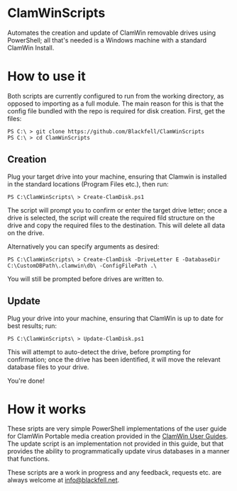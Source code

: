 # ClamWinScripts

Automates the creation and update of ClamWin removable drives using PowerShell; all that's needed is a Windows machine with a standard ClamWin Install.

# How to use it

Both scripts are currently configured to run from the  working directory, as opposed to importing as a full module. The main reason for this is that the config file bundled with the repo is required for disk creation. First, get the files:

```
PS C:\ > git clone https://github.com/Blackfell/ClamWinScripts
PS C:\ > cd ClamWinScripts
```

## Creation

Plug your target drive into your machine, ensuring that Clamwin is installed in the standard locations (Program Files etc.), then run:

```
PS C:\ClamWinScripts\ > Create-ClamDisk.ps1
```

The script will prompt you to confirm or enter the target drive letter; once a drive is selected, the script will create the required fild structure on the drive and copy the required files to the destination. This will delete all data on the drive.

Alternatively you can specify arguments as desired:

```
PS C:\ClamWinScripts\ > Create-ClamDisk -DriveLetter E -DatabaseDir C:\CustomDBPath\.clamwin\db\ -ConfigFilePath .\
```

You will still be prompted before drives are written to.

## Update

Plug your drive into your machine, ensuring that ClamWin is up to date for best results; run:

```
PS C:\ClamWinScripts\ > Update-ClamDisk.ps1
```

This will attempt to auto-detect the drive, before prompting for confirmation; once the drive has been identified, it will  move the relevant database files to your drive.

You're done!

# How it works

These sripts are very simple PowerShell implementations of the user guide for ClamWin Portable media creation provided in the [ClamWin User Guides](http://www.clamwin.com/content/view/118/89/). The update script is an implementation not provided in this guide, but that provides the ability to programmatically update virus databases in a manner that functions.

These scripts are a work in progress and any feedback, requests etc. are always welcome at info@blackfell.net.
